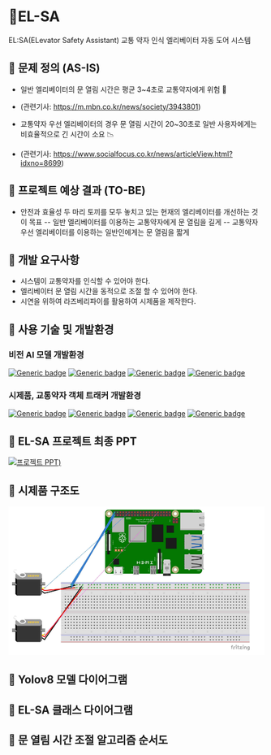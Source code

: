 # 🚨EL-SA
EL:SA(ELevator Safety Assistant) 교통 약자 인식 엘리베이터 자동 도어 시스템

## 📌 문제 정의 (AS-IS)
- 일반 엘리베이터의 문 열림 시간은 평균 3~4초로 교통약자에게 위험 🚨
- (관련기사: https://m.mbn.co.kr/news/society/3943801)

- 교통약자 우선 엘리베이터의 경우 문 열림 시간이 20~30초로 일반 사용자에게는 비효율적으로 긴 시간이 소요 📉
-  (관련기사: https://www.socialfocus.co.kr/news/articleView.html?idxno=8699)
  
## 📌 프로젝트 예상 결과 (TO-BE)
- 안전과 효율성 두 마리 토끼를 모두 놓치고 있는 현재의 엘리베이터를 개선하는 것이 목표
  -- 일반 엘리베이터를 이용하는 교통약자에게 문 열림을 길게
  -- 교통약자 우선 엘리베이터를 이용하는 일반인에게는 문 열림을 짧게

## 📌 개발 요구사항
- 시스템이 교통약자를 인식할 수 있어야 한다.
- 엘리베이터 문 열림 시간을 동적으로 조절 할 수 있어야 한다.
- 시연을 위하여 라즈베리파이를 활용하여 시제품을 제작한다.


## 📌 사용 기술 및 개발환경
### 비전 AI 모델 개발환경
[![Generic badge](https://img.shields.io/badge/Windows-11.Pro-blue.svg)](https://shields.io/) 
[![Generic badge](https://img.shields.io/badge/python-3.10.14-green.svg)](https://shields.io/) 
[![Generic badge](https://img.shields.io/badge/Yolov8-8.2.15-red.svg)](https://shields.io/)
[![Generic badge](https://img.shields.io/badge/OpenCV-4.9.0-yellow.svg)](https://shields.io/)
### 시제품, 교통약자 객체 트래커 개발환경
[![Generic badge](https://img.shields.io/badge/Raspbian-Bookworm-red.svg)](https://shields.io/)
[![Generic badge](https://img.shields.io/badge/python-3.11.2-green.svg)](https://shields.io/)
[![Generic badge](https://img.shields.io/badge/Yolov8-8.2.16-red.svg)](https://shields.io/)
[![Generic badge](https://img.shields.io/badge/OpenCV-4.9.0-yellow.svg)](https://shields.io/)

## 📌 EL-SA 프로젝트 최종 PPT
[![프로젝트 PPT]([/Documents/Design/README_THUMB/development_specification_thumbnail.png](https://github.com/user-attachments/assets/c3c73252-a7c8-41fd-9e6b-a5fce2a1b90c)))](./Documents/결과보고서5조AI로켓단_ELSA(교통약자인식엘레베이터자동도어시스템).pdf)

## 📌 시제품 구조도
![Rpi_Diagram](./Documents/EL-SA_회로도.png)

## 📌 Yolov8 모델 다이어그램

## 📌 EL-SA 클래스 다이어그램

## 📌 문 열림 시간 조절 알고리즘 순서도


